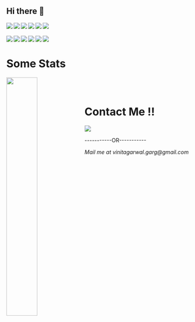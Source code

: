 ## Hi there 👋

<!--
**theakash2036/theakash2036** is a ✨ _special_ ✨ repository because its `README.md` (this file) appears on your GitHub profile.

Here are some ideas to get you started:

- 🔭 I’m currently working on ...
- 🌱 I’m currently learning ...
- 👯 I’m looking to collaborate on ...
- 🤔 I’m looking for help with ...
- 💬 Ask me about ...
- 📫 How to reach me: ...
- 😄 Pronouns: ...
- ⚡ Fun fact: ...
-->
<div>
<img align="left" src="https://img.shields.io/badge/Android%20Studio-3DDC84.svg?style=for-the-badge&logo=android-studio&logoColor=white">

<img align="left" src="https://img.shields.io/badge/LeetCode-000000?style=for-the-badge&logo=LeetCode&logoColor=#d16c06"/>

<img align="left" src="https://img.shields.io/badge/mysql-%2300f.svg?style=for-the-badge&logo=mysql&logoColor=white"/>

<img align="left" src="https://img.shields.io/badge/sqlite-%2307405e.svg?style=for-the-badge&logo=sqlite&logoColor=white"/>

<img align="left" src="https://img.shields.io/badge/c-%2300599C.svg?style=for-the-badge&logo=c&logoColor=white"/>

<img align="left" src="https://img.shields.io/badge/c++-%2300599C.svg?style=for-the-badge&logo=c%2B%2B&logoColor=white"/>
</div>
<br><br>
<div>
<img align="left" src="https://img.shields.io/badge/python-3670A0?style=for-the-badge&logo=python&logoColor=ffdd54"/>
<img align="left" src="https://img.shields.io/badge/DigitalOcean-%230167ff.svg?style=for-the-badge&logo=digitalOcean&logoColor=white"/>
<img align="left" src="https://img.shields.io/badge/AWS-%23FF9900.svg?style=for-the-badge&logo=amazon-aws&logoColor=white"/>
<img align="left" src="hhttps://img.shields.io/badge/node.js-6DA55F?style=for-the-badge&logo=node.js&logoColor=white"/>
<img align="left" src="https://img.shields.io/badge/Visual%20Studio-5C2D91.svg?style=for-the-badge&logo=visual-studio&logoColor=white"/>
<img align="left" src="https://img.shields.io/badge/MongoDB-%234ea94b.svg?style=for-the-badge&logo=mongodb&logoColor=white"/>
</div>
<br>
<h1> Some Stats </h1>
<div>
<img align="left" width = "40%" src="https://github-readme-stats.vercel.app/api/top-langs/?username=vinitagarwal007&layout=compact&bg_color=2f2736&text_color=ffffff&title_color=df4ee1&border_color=2f2837"/>
</div>
<br><br>
<h1>Contact Me !!</h1>
<a href ="https://www.linkedin.com/in/vinit-agarwal007/" target = "_blank"><img src="https://img.shields.io/badge/linkedin-%230077B5.svg?style=for-the-badge&logo=linkedin&logoColor=white"></a>
<p>-----------OR-----------</p>
<address>Mail me at vinitagarwal.garg@gmail.com</address>
